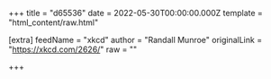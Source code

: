 
+++
title = "d65536"
date = 2022-05-30T00:00:00.000Z
template = "html_content/raw.html"

[extra]
feedName = "xkcd"
author = "Randall Munroe"
originalLink = "https://xkcd.com/2626/"
raw = ""

+++

